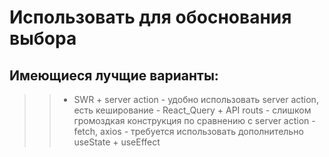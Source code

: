 # Использовать для обоснования выбора
## Имеющиеся лучщие варианты:
>>  - SWR + server action
        - удобно использовать server action, есть кеширование
    - React_Query + API routs
        - слишком громоздкая конструкция по сравнению с server action
    - fetch, axios
        - требуется использовать дополнительно useState + useEffect
